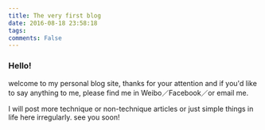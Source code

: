```yaml
---
title: The very first blog
date: 2016-08-18 23:58:18
tags:
comments: False
---
```


### Hello!
welcome to my personal blog site, thanks for your attention and if you'd like to say anything to me, please find me in Weibo／Facebook／or email me.

I will post more technique or non-technique articles or just simple things in life here irregularly. see you soon!
